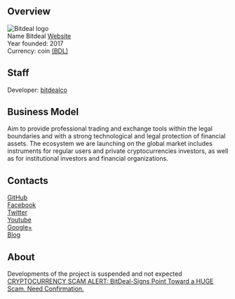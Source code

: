 ## Overview
   ![Bitdeal logo](../projects/logo/bitdeal.png)  
    Name Bitdeal 
    [Website](https://bitdeal.co.in/)  
    Year founded:  2017  
    Currency: coin [(BDL)](https://coinmarketcap.com/currencies/bitdeal/)  
## Staff 
   Developer: [bitdealco](https://github.com/bitdealco)
  
## Business Model
  Aim to provide professional trading and exchange tools within the legal boundaries and with a strong technological and legal protection of financial assets.
The ecosystem we are launching on the global market includes instruments for regular users and private cryptocurrencies investors, as well as for institutional investors and financial organizations.
## Contacts
   [GitHub](https://github.com/bitdeal)  
   [Facebook](https://www.facebook.com/bitdeal.co.in/)  
   [Twitter](https://twitter.com/Bitdeal1)  
   [Youtube](https://www.youtube.com/channel/UCg8AFqPLhyYcVjEi2GbVpzA)  
   [Google+](https://plus.google.com/112088671350371550522)  
   [Blog](https://blog.bitdeal.co/)    
## About 
Developments of the project is suspended and not expected  
[CRYPTOCURRENCY SCAM ALERT: BitDeal-Signs Point Toward a HUGE Scam. Need Confirmation.](https://keepingstock.net/cryptocurrency-scam-alert-bitdeal-signs-point-toward-a-huge-scam-need-confirmation-66fda2dadcf3)



